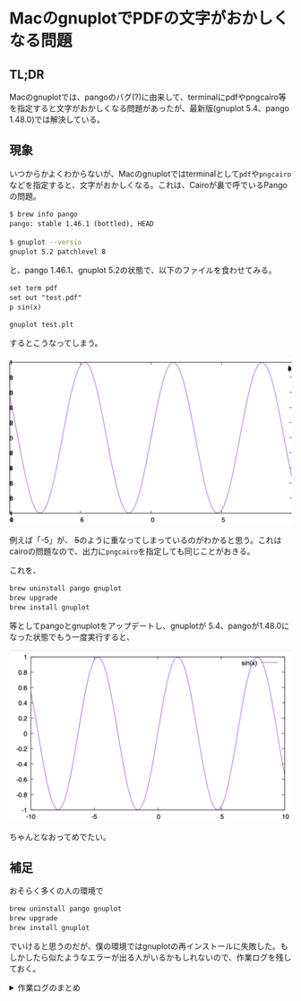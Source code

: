 # MacのgnuplotでPDFの文字がおかしくなる問題

## TL;DR

Macのgnuplotでは、pangoのバグ(?)に由来して、terminalにpdfやpngcairo等を指定すると文字がおかしくなる問題があったが、最新版(gnuplot 5.4、pango 1.48.0)では解決している。

## 現象

いつからかよくわからないが、Macのgnuplotではterminalとして`pdf`や`pngcairo`などを指定すると、文字がおかしくなる。これは、Cairoが裏で呼でいるPangoの問題。

```sh
$ brew info pango
pango: stable 1.46.1 (bottled), HEAD

$ gnuplot --versio
gnuplot 5.2 patchlevel 8
```

と、pango 1.46.1、gnuplot 5.2の状態で、以下のファイルを食わせてみる。

```txt
set term pdf
set out "test.pdf"
p sin(x)
```

```sh
gnuplot test.plt
```

するとこうなってしまう。

![image0.png](image0.png)

例えば「-5」が、 ~~5~~のように重なってしまっているのがわかると思う。これはcairoの問題なので、出力に`pngcairo`を指定しても同じことがおきる。

これを、

```sh
brew uninstall pango gnuplot
brew upgrade
brew install gnuplot
```

等としてpangoとgnuplotをアップデートし、gnuplotが 5.4、pangoが1.48.0になった状態でもう一度実行すると、

![image1.png](image1.png)

ちゃんとなおってめでたい。

## 補足

おそらく多くの人の環境で

```sh
brew uninstall pango gnuplot
brew upgrade
brew install gnuplot
```

でいけると思うのだが、僕の環境ではgnuplotの再インストールに失敗した。もしかしたら似たようなエラーが出る人がいるかもしれないので、作業ログを残しておく。

<details><summary> 作業ログのまとめ</summary><div>

gnuplot再インストール時に、

```sh
$ brew uninstall gnuplot
$ brew install gnuplot
(snip)
==> Pouring python@3.9-3.9.1.big_sur.bottle.tar.gz
Error: An unexpected error occurred during the `brew link` step
The formula built, but is not symlinked into /usr/local
Permission denied @ dir_s_mkdir - /usr/local/Frameworks
Error: Permission denied @ dir_s_mkdir - /usr/local/Frameworks
```

と言われてこけた。そこでbrew doctorを実行して、その指示に従いながら問題を修正していった。

コマンドラインツールの再インストール。

```sh
sudo rm -rf /Library/Developer/CommandLineTools 
sudo xcode-select --instal
```

コマンドラインツールのアップデート

```sh
softwareupdate --all --install --force
```

brewのアップデート。

```sh
git -C "/usr/local/Homebrew/Library/Taps/homebrew/homebrew-core" fetch --unshallow
git -C "/usr/local/Homebrew/Library/Taps/homebrew/homebrew-cask" fetch --unshallow
```

brew doctorの指示に従って、不要なものの削除。特に僕はpangoをなんとかしようとして手で入れたので、それを削除。

brew doctorに言われたこと。

```txt
Warning: Unbrewed dylibs were found in /usr/local/lib.
Warning: Unbrewed header files were found in /usr/local/include.
```

削除。

```sh
```sh
rm -rf /usr/local/include/pango-1.0 
sudo rm -rf /usr/local/include/pango-1.0  
rm /usr/local/lib/pkgconfig/pango.pc  
rm /usr/local/lib/pkgconfig/pangocairo.pc 
rm /usr/local/lib/pkgconfig/pangoft2.pc
```

brew doctorに「gdk-pixbufとlibrsvgを入れろ」と言われたので入れる。

```sh
brew install gdk-pixbuf librsvg
```

Qtへのパスを通せと言われたので通す(僕はzshで、ローカルの設定は.zshrc.mineに保存しているけど、適宜自分の設定で読み替えてｋください)。

```sh
echo 'export PATH="/usr/local/opt/qt/bin:$PATH"' >> ~/.zshrc.mine 
```

以上の設定をした上で、

```sh
brew info pango
brew info gnuplot
gnuplot --version
```

で、それぞれpangoが1.48.0、gnuplotが5.4になった状態で再度PDFを作ったらうまくいった。僕の環境では、brew infoとgnuplot --versionが異なるバージョンを指していた(自分でgnuplotをビルド、インストールしたっぽい)のでややこしいことが起きたが、普通に使っている人は大丈夫だと思う。

</div></details>
